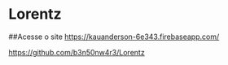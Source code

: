 # Lorentz

##Acesse o site
https://kauanderson-6e343.firebaseapp.com/

https://github.com/b3n50nw4r3/Lorentz
